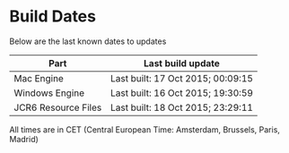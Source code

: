 # Build Dates

Below are the last known dates to updates

Part | Last build update
-----|-----
Mac Engine | Last built: 17 Oct 2015; 00:09:15
Windows Engine | Last built: 16 Oct 2015; 19:30:59
JCR6 Resource Files | Last built: 18 Oct 2015; 23:29:11
All times are in CET (Central European Time: Amsterdam, Brussels, Paris, Madrid)



